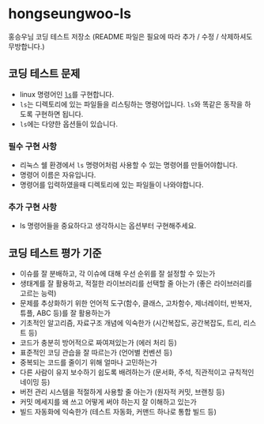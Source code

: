# hongseungwoo-ls

홍승우님 코딩 테스트 저장소 (README 파일은 필요에 따라 추가 / 수정 / 삭제하셔도 무방합니다.)


## 코딩 테스트 문제

- linux 명령어인 [`ls`][gnuls]를 구현합니다.
- `ls`는 디렉토리에 있는 파일들을 리스팅하는 명령어입니다. `ls`와 똑같은 동작을 하도록 구현하면 됩니다.
- `ls`에는 다양한 옵션들이 있습니다.

### 필수 구현 사항

- 리눅스 쉘 환경에서 `ls` 명령어처럼 사용할 수 있는 명령어를 만들어야합니다.
- 명령어 이름은 자유입니다.
- 명령어를 입력하였을때 디렉토리에 있는 파일들이 나와야합니다.

### 추가 구현 사항

- ls 명령어들을 중요하다고 생각하시는 옵션부터 구현해주세요.


[gnuls]: https://www.gnu.org/software/coreutils/manual/html_node/ls-invocation.html#ls-invocation

## 코딩 테스트 평가 기준

* 이슈를 잘 분배하고, 각 이슈에 대해 우선 순위를 잘 설정할 수 있는가
* 생태계를 잘 활용하고, 적절한 라이브러리를 선택할 줄 아는가 (좋은 라이브러리를 고르는 능력)
* 문제를 추상화하기 위한 언어적 도구(함수, 클래스, 고차함수, 제너레이터, 반복자, 튜플, ABC 등)를 잘 활용하는가
* 기초적인 알고리즘, 자료구조 개념에 익숙한가 (시간복잡도, 공간복잡도, 트리, 리스트 등)
* 코드가 충분히 방어적으로 짜여져있는가 (에러 처리 등)
* 표준적인 코딩 관습을 잘 따르는가 (언어별 컨벤션 등)
* 중복되는 코드를 줄이기 위해 얼마나 고민하는가
* 다른 사람이 유지 보수하기 쉽도록 배려하는가 (문서화, 주석, 직관적이고 규칙적인 네이밍 등)
* 버전 관리 시스템을 적절하게 사용할 줄 아는가 (원자적 커밋, 브랜칭 등)
* 커밋 메세지를 왜 쓰고 어떻게 써야 하는지 잘 이해하고 있는가
* 빌드 자동화에 익숙한가 (테스트 자동화, 커맨드 하나로 통합 빌드 등)
